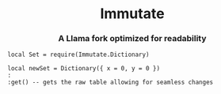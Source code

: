 <h1 align="center">Immutate</h1>
<h3 align="center">A Llama fork optimized for readability</h2>

```
local Set = require(Immutate.Dictionary)

local newSet = Dictionary({ x = 0, y = 0 })
:
:get() -- gets the raw table allowing for seamless changes
```
